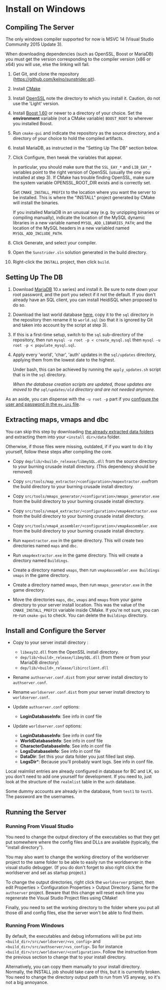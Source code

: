 <!----------------------------------------------------------------------------->
# Install on Windows

## Compiling The Server

The only windows compiler supported for now is MSVC 14 (Visual Studio Community 2015 Update 3).

When downloading dependencies (such as OpenSSL, Boost or MariaDB) you must get the
version corresponding to the compiler version (x86 or x64) you will use, else
the linking will fail.

1. Get Git, and clone the repository
   (https://github.com/kelno/sunstrider.git).

2. Install [CMake][cmake]

3. Install [OpenSSL][openssl] note the directory to which you
   install it. Caution, do not use the 'Light' version.

4. Install [Boost 1.60][boost] or newer to a directory of your choice. Set the
   **environment** variable (not a CMake variable) `BOOST_ROOT` to wherever you
   installed Boost.

5. Run `cmake-gui` and indicate the repository as the source directory, and a
   directory of your choice to hold the compiled artifacts.

5. Install MariaDB, as instructed in the "Setting Up The DB" section below.

6. Click Configure, then tweak the variables that appear.

   In particular, you should make sure that the `SSL_EAY_*` and `LIB_EAY_*` variables point to the
   right version of OpenSSL (usually the one you installed at step 3).
   If CMake has trouble finding OpenSSL, make sure the system variable OPENSSL_ROOT_DIR exists and is correctly set.

   Set `CMAKE_INSTALL_PREFIX` to the location where you want the server to be
   installed. This is where the "INSTALL" project generated by CMake will
   install the binaries.

   If you installed MariaDB in an unusual way (e.g. by unzipping binaries or
   compiling manually), indicate the location of the MySQL dynamic libraries in
   a new variable named `MYSQL_ADD_LIBRARIES_PATH`; and the location of the
   MySQL headers in a new variabled named `MYSQL_ADD_INCLUDE_PATH`.

7. Click Generate, and select your compiler. 

8. Open the `Sunstrider.sln` solution generated in the build directory.

9. Right-click the `INSTALL` project, then click `build`.

[cmake]:
http://www.cmake.org/cmake/resources/software.html

[openssl]:
http://slproweb.com/products/Win32OpenSSL.html

[boost]:
http://sourceforge.net/projects/boost/files/boost-binaries/1.60.0/

<!----------------------------------------------------------------------------->
## Setting Up The DB

1. Download [MariaDB][maria_db] 10.x series) and install it. Be sure to note
   down your root password, and the port you select if it not the default. If
   you don't already have an SQL client, you can install HeidiSQL when proposed
   to do so.

2. Download the last world database [here][world_db], copy it to the `sql`
   directory in the repository then rename it to `world.sql` (so that it is ignored by Git and taken into account by the script at step 3).

3. If this is a first-time setup, switch to the `sql` sub-directory of the
   repository, then run `mysql -u root -p < create_mysql.sql` then `mysql -u
   root -p < populate_mysql.sql`.

4. Apply every 'world', 'char', 'auth' updates in the `sql/updates` directory,
   applying them from the lowest date to the highest.

   Under bash, this can be achieved by running the `apply_updates.sh` script
   that is in the `sql` directory.

   *When the database creation scripts are updated, those updates are moved to
   the `sql/updates/old` directory and are not needed anymore.*

As an aside, you can dispense with the `-u root -p` part if you [configure the
user and password in the `my.ini` file][my_ini].

[maria_db]:
https://downloads.mariadb.org/

[world_db]:
https://github.com/kelno/sunstrider/releases

[my_ini]:
http://www.avajava.com/tutorials/lessons/how-do-i-log-on-to-mysql-automatically.html

<!----------------------------------------------------------------------------->
## Extracting maps, vmaps and dbc

You can skip this step by downloading [the already extracted data folders][githubdata] and extracting them into your `<install dir>/data` folder.

Otherwise, if those files were missing, outdated, if if you want to do it by yourself, follow these steps after compiling the core.

- Copy `dep/lib/<build>_release/libmySQL.dll` from the source directory to your 
  burning crusade install directory. (This dependency should be removed)

- Copy `src/tools/map_extractor/<configuration>/mapextractor.exe`from the build
  directory to your burning crusade install directory.

- Copy `src/tools/mmaps_generator/<configuration>/mmaps_generator.exe` from the build
  directory to your burning crusade install directory.

- Copy `src/tools/vmap4_extractor/<configuration>/vmap4extractor.exe` from the build
  directory to your burning crusade install directory.

- Copy `src/tools/vmap4_assembler/<configuration>/vmap4assembler.exe` from the build
  directory to your burning crusade install directory.

- Run `mapextractor.exe` in the game directory. This will create two directories
  named `maps` and `dbc`.

- Run `vmap4extractor.exe` in the game directory. This will create a directory
  named `Buildings`.

- Create a directory named `vmaps`, then run `vmap4assembler.exe Buildings
  vmaps` in the game directory.

- Create a directory named `mmaps`, then run `mmaps_generator.exe` in the game
  directory.

- Move the directories `maps`, `dbc`, `vmaps` and `mmaps` from your game
  directory to your server install location. This was the value of the
  `CMAKE_INSTALL_PREFIX` variable inside CMake. If you're not sure, you can
  re-run `cmake-gui` to check. You can delete the `Buildings` directory.


[githubdata]:
https://github.com/kelno/sunstrider/releases

<!----------------------------------------------------------------------------->
## Install and Configure the Server

- Copy to your server install directory :

	- `libeay32.dll` from the OpenSSL install directory.
	- `dep/lib/<build>_release/libmySQL.dll` (from there or from your MariaDB
      directory)
	- `dep/lib/<build>_release/libircclient.dll`

<!-- comment for spacing -->

- Rename `authserver.conf.dist` from your server install directory to
  `authserver.conf`.

- Rename `worldserver.conf.dist` from your server install directory to
  `worldserver.conf`.

- Update `authserver.conf` options:  
	- **LoginDatabaseInfo**: See info in conf file
	
- Update `worldserver.conf` options:  
	- **LoginDatabaseInfo**: See info in conf file
	- **WorldDatabaseInfo**: See info in conf file
	- **CharacterDatabaseInfo**: See info in conf file
	- **LogsDatabaseInfo**: See info in conf file
	- **DataDir**: Set this your data folder you just filled last step.
	- **LogsDir***: Because you'll probably want logs. See info in conf file.

Local realmlist entries are already configured in database for BC and LK, so you don't need
to add one yourself for development. If you need to, just look at the structure
of the `realmlist` table in the `auth` database.

Some dummy accounts are already in the database, from `test1` to `test5`. The
password are the usernames.

<!----------------------------------------------------------------------------->
## Running the Server

### Running From Visual Studio

You need to change the output directory of the executables so that they get put
somewhere where the config files and DLLs are available (typically, the "install
directory").

You may also want to change the working directory of the worldserver project 
to the same folder to be able to easily run the worldserver in the visual studio 
debugger. (If you do don't forget to also right click the worldserver and set 
as startup project.)

To change the output directories, right click the `worldserver` project, then
edit Properties > Configuration Properties > Output Directory. Same for the
`authserver` project. Beware that this change will reset each time you
regenerate the Visual Studio Project files using CMake!

Finally, you need to set the working directory to the folder where you put all
those dll and config files, else the server won't be able to find them.

### Running From Windows

By default, the executables and debug informations will be put into
`<build_dir>/src/worldserver/<vs_config>` and
`<build_dir>/src/authserver/<vs_config>`. So for instance
`<build_dir>/src/worldserver/<configuration>`. Follow the instruction from the
previous section to change that to your install directory.

Alternatively, you can copy them manually to your install directory. Normally,
the INSTALL job should take care of this, but it is currently broken. You need
to change the directory output path to run from VS anyway, so it's not a big
annoyance.
